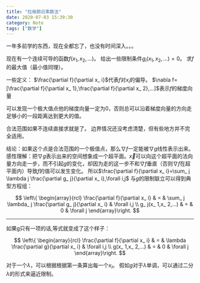 ```yaml
---
title: "拉格朗日乘数法"
date: 2020-07-03 15:39:30
category: Note
tags: ["数学"]
---
```


一年多前学的东西，现在全都忘了，也没有时间深入。。。

现在有一个连续可导的函数$f(x_ 1,x_ 2,...)$。
给出一些限制条件$g_ i(x_ 1,x_ 2,...)=0$。
求$f$的最大值（最小值同理）。

一些定义：
$\frac{\partial f}{\partial x_ i}$代表$f$对$x_ i$的偏导。
$\nabla f=[\frac{\partial f}{\partial x_ 1},\frac{\partial f}{\partial x_ 2},...]$表示$f$的梯度向量

可以发现一个极大值点他的梯度向量一定为0，否则总可以沿着梯度向量的方向走足够小的一段距离达到更大的值。

合法范围如果不连续直接求就是了。
边界情况还没考虑清楚，但有些地方并不完全适用。

结论：如果这个点是合法范围的一个极值点，那么$\nabla f$一定能被$\nabla g$线性表示出来。
感性理解：把$\nabla g$表示出来的空间想象成一个超平面。$\vec x$可以向这个超平面的法向量方向走一步，而不引起$g$的变化，却因为走的这一步不和$\nabla f$垂直（否则$\nabla f$在超平面内）导致$f$的值可以发生变化。
所以$\frac{\partial f}{\partial x_ i}=\sum_ j \lambda j \frac{\partial g_ j}{\partial x_ i},\forall i,j$
与$g$的限制联立可以得到典型方程组：

$$
\left\{ \begin{array}{rcl}
\frac{\partial f}{\partial x_ i} & = & \sum_ j \lambda_ j \frac{\partial g_ j}{\partial x_ i} & \forall i,j \\
g_ j(x_ 1,x_ 2,...) & = & 0 & \forall j
\end{array}\right.
$$

---

如果g只有一项的话,等式就变成了这个样子：


$$
\left\{ \begin{array}{rcl}
\frac{\partial f}{\partial x_ i} & = & \lambda \frac{\partial g}{\partial x_ i} & \forall i,j \\ 
g(x_ 1,x_ 2,...) & = & 0 & \forall j
\end{array}\right.
$$

对于一个$\lambda$，可以根据根据第一条算出每一个$x_ i$。
假如$g$对于$\lambda$单调，可以通过二分$\lambda$的形式来逼近限制。
